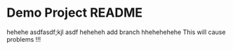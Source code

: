 # Demo Project README
hehehe
asdfasdf;kjl
asdf
heheheh
add branch hhehehehehe
This will cause problems !!!
